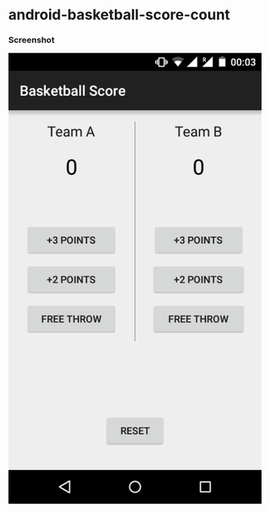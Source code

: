# android-basketball-score-count

### Screenshot ###
![picture alt](https://github.com/sachins1211/android-basketball-score-count/blob/master/screenshot.png)
